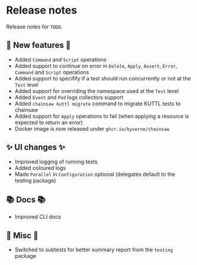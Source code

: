 # Release notes

Release notes for `TODO`.

<!--
## :star: Examples :star:

## :boat: Tutorials :boat:

## :wrench: Fixes :wrench:
-->

## :dizzy: New features :dizzy:

- Added `Command` and `Script` operations
- Added support to continue on error in `Delete`, `Apply`, `Assert`, `Error`, `Command` and `Script` operations
- Added support to specifify if a test should run concurrently or not at the `Test` level
- Added support for overriding the namespace used at the `Test` level
- Added `Event` and `Pod` logs collectors support
- Added `chainsaw kuttl migrate` command to migrate KUTTL tests to chainsaw
- Added support for `Apply` operations to fail (when applying a resource is expected to return an error)
- Docker image is now released under `ghcr.io/kyverno/chainsaw`

## :sparkles: UI changes :sparkles:

- Improved logging of running tests
- Added coloured logs
- Made `Parallel` in `Configuration` optional (delegates default to the testing package)

## :books: Docs :books:

- Improved CLI docs

## :guitar: Misc :guitar:

- Switched to subtests for better summary report from the `testing` package
